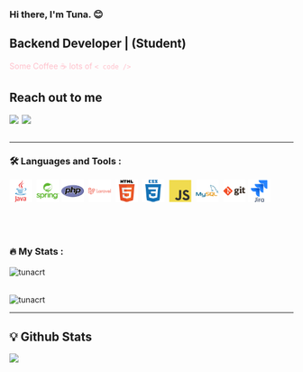 



### Hi there, I'm Tuna. :blush:

## Backend Developer | (Student)

<font color="pink">Some Coffee :coffee: lots of `< code />` </font>

## Reach out to me



[<img  width="22" src="https://unpkg.com/simple-icons@v4/icons/linkedin.svg" align="left" />][linkedin] 
[<img  width="22" src="https://unpkg.com/simple-icons@v4/icons/medium.svg" align="left" />][medium] 

<br />
<br />

---
### :hammer_and_wrench: Languages and Tools :
<div>
  <img src="https://github.com/devicons/devicon/blob/master/icons/java/java-original-wordmark.svg" title="Java" alt="Java" width="40" height="40"/>&nbsp;
  <img src="https://github.com/devicons/devicon/blob/master/icons/spring/spring-original-wordmark.svg" title="Spring" alt="Spring" width="40" height="40"/>
  <img src="https://github.com/devicons/devicon/blob/master/icons/php/php-original.svg" title="Php" alt="Php" width="40" height="40"/>&nbsp;
  <img src="https://github.com/devicons/devicon/blob/master/icons/laravel/laravel-line-wordmark.svg" title="laravel" alt="laravel" width="40" height="40"/>&nbsp;
  <img src="https://github.com/devicons/devicon/blob/master/icons/html5/html5-original-wordmark.svg"title="HTML5"alt="HTML"width="40"height="40">&nbsp;
  <img src="https://github.com/devicons/devicon/blob/master/icons/css3/css3-plain-wordmark.svg"  title="CSS3" alt="CSS" width="40" height="40"/>&nbsp;
  <img src="https://github.com/devicons/devicon/blob/master/icons/javascript/javascript-original.svg" title="javascript" alt="javascript" width="40" height="40"/>&nbsp;
  <img src="https://github.com/devicons/devicon/blob/master/icons/mysql/mysql-original-wordmark.svg" title="MySQL"  alt="MySQL" width="40" height="40"/>&nbsp;
  <img src="https://github.com/devicons/devicon/blob/master/icons/git/git-original-wordmark.svg" title="Git" **alt="Git" width="40" height="40"/>
  <img src="https://github.com/devicons/devicon/blob/master/icons/jira/jira-original-wordmark.svg" title="jira" **alt="jira" width="40" height="40"/>

</div>
<br>

<br />
<br />


### :fire: My Stats :
<p><img align="center" src="https://github-readme-streak-stats.herokuapp.com/?user=Tunacrt&theme=dark&background=000000" alt="tunacrt" /></p>
<br>
<img align="center" src="https://github-readme-stats.vercel.app/api/top-langs?username=Tunacrt&theme=dark&background=000000show_icons=true&locale=en&layout=compact" alt="tunacrt" />
<br>

---


## <summary>:bulb: Github Stats</summary>
<img src="https://github-readme-stats.vercel.app/api?username=TunaCrt&theme=dark" >


<br />
<br />
















[medium]:https://medium.com/@tunacort05

[linkedin]: https://www.linkedin.com/in/ibrahim-tuna-c%C3%B6rt-3481a9235/
